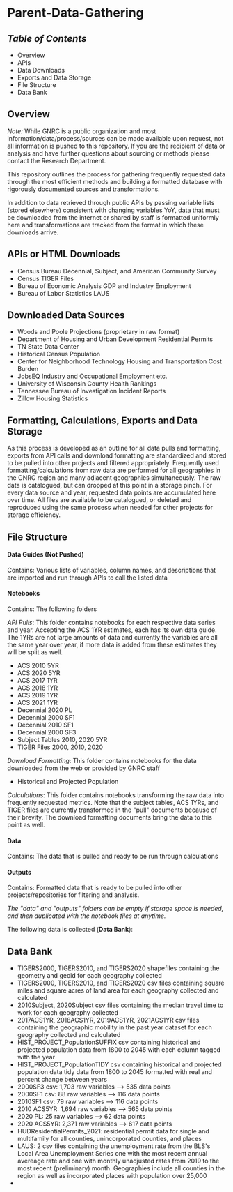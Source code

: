 # **Parent-Data-Gathering**

## *Table of Contents*  
+ Overview
+ APIs  
+ Data Downloads  
+ Exports and Data Storage
+ File Structure  
+ Data Bank   

## Overview  

*Note:* While GNRC is a public organization and most information/data/process/sources can be made available upon request, not all information is pushed to this repository. If you are the recipient of data or analysis and have further questions about sourcing or methods please contact the Research Department.

This repository outlines the process for gathering frequently requested data through the most efficient methods and building a formatted database with rigorously documented sources and transformations.

 In addition to data retrieved through public APIs by passing variable lists (stored elsewhere) consistent with changing variables YoY, data that must be downloaded from the internet or shared by staff is formatted uniformly here and transformations are tracked from the format in which these downloads arrive.  

## APIs or HTML Downloads
+ Census Bureau Decennial, Subject, and American Community Survey  
+ Census TIGER Files
+ Bureau of Economic Analysis GDP and Industry Employment    
+ Bureau of Labor Statistics LAUS    

## Downloaded Data Sources  
+ Woods and Poole Projections (proprietary in raw format)  
+ Department of Housing and Urban Development Residential Permits  
+ TN State Data Center  
+ Historical Census Population  
+ Center for Neighborhood Technology Housing and Transportation Cost Burden  
+ JobsEQ Industry and Occupational Employment etc.  
+ University of Wisconsin County Health Rankings  
+ Tennessee Bureau of Investigation Incident Reports  
+ Zillow Housing Statistics  

## Formatting, Calculations, Exports and Data Storage  
As this process is developed as an outline for all data pulls and formatting, exports from API calls and download formatting are standardized and stored to be pulled into other projects and filtered appropriately. Frequently used formatting/calculations from raw data are performed for all geographies in the GNRC region and many adjacent geographies simultaneously. The raw data is catalogued, but can dropped at this point in a storage pinch. For every data source and year, requested data points are accumulated here over time. All files are available to be catalogued, or deleted and reproduced using the same process when needed for other projects for storage efficiency.

## File Structure  

#### **Data Guides** (Not Pushed)  
Contains: Various lists of variables, column names, and descriptions that are imported and run through APIs to call the listed data   

#### **Notebooks**  
Contains: The following folders  

*API Pulls*: This folder contains notebooks for each respective data series and year. Accepting the ACS 1YR estimates, each has its own data guide. The 1YRs are not large amounts of data and currently the variables are all the same year over year, if more data is added from these estimates they will be split as well.  
+ ACS 2010 5YR  
+ ACS 2020 5YR  
+ ACS 2017 1YR  
+ ACS 2018 1YR  
+ ACS 2019 1YR  
+ ACS 2021 1YR  
+ Decennial 2020 PL  
+ Decennial 2000 SF1  
+ Decennial 2010 SF1  
+ Decennial 2000 SF3  
+ Subject Tables 2010, 2020 5YR  
+ TIGER Files 2000, 2010, 2020  

*Download Formatting*: This folder contains notebooks for the data downloaded from the web or provided by GNRC staff  
+ Historical and Projected Population  

*Calculations*: This folder contains notebooks transforming the raw data into frequently requested metrics. Note that the subject tables, ACS 1YRs, and TIGER files are currently transformed in the "pull" documents because of their brevity. The download formatting documents bring the data to this point as well.  

#### **Data**  
Contains: The data that is pulled and ready to be run through calculations    

#### **Outputs**  
Contains: Formatted data that is ready to be pulled into other projects/repositories for filtering and analysis.

*The "data" and "outputs" folders can be empty if storage space is needed, and then duplicated with the notebook files at anytime.*

The following data is collected (**Data Bank**):  


## Data Bank
+ TIGERS2000, TIGERS2010, and TIGERS2020 shapefiles containing the geometry and geoid for each geography collected   
+ TIGERS2000, TIGERS2010, and TIGERS2020 csv files containing square miles and square acres of land area for each geography collected and calculated  
+ 2010Subject, 2020Subject csv files containing the median travel time to work for each geography collected  
+ 2017ACS1YR, 2018ACS1YR, 2019ACS1YR, 2021ACS1YR csv files containing the geographic mobility in the past year dataset for each geography collected and calculated  
+ HIST_PROJECT_PopulationSUFFIX csv containing historical and projected population data from 1800 to 2045 with each column tagged with the year  
+ HIST_PROJECT_PopulationTIDY csv containing historical and projected population data tidy data from 1800 to 2045 formatted with real and percent change between years  
+ 2000SF3 csv: 1,703 raw variables --> 535 data points  
+ 2000SF1 csv: 88 raw variables --> 116 data points  
+ 2010SF1 csv: 79 raw variables --> 116 data points
+ 2010 ACS5YR: 1,694 raw variables --> 565 data points  
+ 2020 PL: 25 raw variables --> 62 data points
+ 2020 ACS5YR: 2,371 raw variables --> 617 data points  
+ HUDResidentialPermits_2021: residential permit data for single and multifamily for all counties, unincorporated counties, and places  
+ LAUS: 2 csv files containing the unemployment rate from the BLS's Local Area Unemployment Series one with the most recent annual avereage rate and one with monthly unadjusted rates from 2019 to the most recent (preliminary) month. Geographies include all counties in the region as well as incorporated places with population over 25,000  
+
